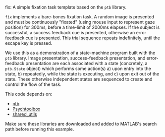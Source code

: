 fix: A simple fixation task template based on the `ptb` library.

`fix` implements a bare-bones fixation task. A random image is presented and must be continuously "fixated" (using mouse input to represent gaze position) for 300ms, before a time-limit of 2000ms elapses. If the subject is successful, a success feedback cue is presented, otherwise an error feedback cue is presented. This trial sequence repeats indefinitely, until the escape key is pressed.

We use this as a demonstration of a state-machine program built with the `ptb` library. Image presentation, success-feedback presentation, and error-feedback presentation are each associated with a state (concretely, a `ptb.State` object) which performs some action(s) a) upon entry into the state, b) repeatedly, while the state is executing, and c) upon exit out of the state. These otherwise independent states are sequenced to create and control the flow of the task.

This code depends on:
* [ptb](https://github.com/nfagan/ptb)
* [Psychtoolbox](http://psychtoolbox.org)
* [shared_utils](https://github.com/nfagan/shared_utils)

Make sure these libraries are downloaded and added to MATLAB's search path before running this example.
